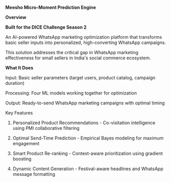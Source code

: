 **Meesho Micro-Moment Prediction Engine**

**Overview**

**Built for the DICE Challenge Season 2**

An AI-powered WhatsApp marketing optimization platform that transforms basic seller inputs into personalized, high-converting WhatsApp campaigns.

This solution addresses the critical gap in WhatsApp marketing effectiveness for small sellers in India's social commerce ecosystem.

**What It Does**

Input: Basic seller parameters (target users, product catalog, campaign duration)

Processing: Four ML models working together for optimization

Output: Ready-to-send WhatsApp marketing campaigns with optimal timing

Key Features
1) Personalized Product Recommendations - Co-visitation intelligence using PMI collaborative filtering

2) Optimal Send-Time Prediction - Empirical Bayes modeling for maximum engagement

3) Smart Product Re-ranking - Context-aware prioritization using gradient boosting

4) Dynamic Content Generation - Festival-aware headlines and WhatsApp message formatting